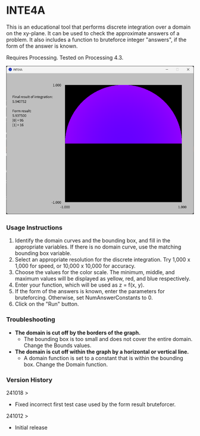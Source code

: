 # INTE4A

This is an educational tool that performs discrete integration over a domain on the xy-plane. It can be used to check the approximate answers of a problem. It also includes a function to bruteforce integer "answers", if the form of the answer is known.

Requires Processing. Tested on Processing 4.3.

![](image.png)

### Usage Instructions

1. Identify the domain curves and the bounding box, and fill in the appropriate variables. If there is no domain curve, use the matching bounding box variable.
2. Select an appropriate resolution for the discrete integration. Try 1,000 x 1,000 for speed, or 10,000 x 10,000 for accuracy.
3. Choose the values for the color scale. The minimum, middle, and maximum values will be displayed as yellow, red, and blue respectively.
4. Enter your function, which will be used as z = f(x, y).
5. If the form of the answers is known, enter the parameters for bruteforcing. Otherwise, set NumAnswerConstants to 0.
6. Click on the "Run" button.

### Troubleshooting

- **The domain is cut off by the borders of the graph.**
  - The bounding box is too small and does not cover the entire domain. Change the Bounds values.
- **The domain is cut off within the graph by a horizontal or vertical line.**
  - A domain function is set to a constant that is within the bounding box. Change the Domain function.

### Version History

241018 >

- Fixed incorrect first test case used by the form result bruteforcer.

241012 >

- Initial release
